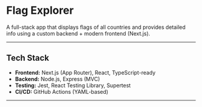 # Flag Explorer

A full-stack app that displays flags of all countries and provides detailed info using a custom backend + modern frontend (Next.js).

---

## Tech Stack

- **Frontend:** Next.js (App Router), React, TypeScript-ready
- **Backend:** Node.js, Express (MVC)
- **Testing:** Jest, React Testing Library, Supertest
- **CI/CD:** GitHub Actions (YAML-based)

---

